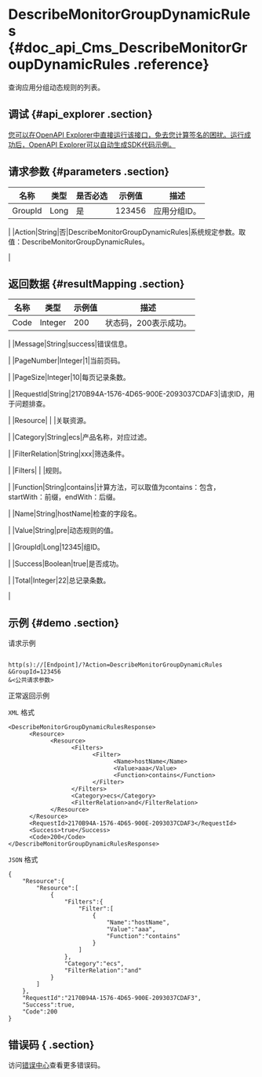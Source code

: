 # DescribeMonitorGroupDynamicRules {#doc_api_Cms_DescribeMonitorGroupDynamicRules .reference}

查询应用分组动态规则的列表。

## 调试 {#api_explorer .section}

[您可以在OpenAPI Explorer中直接运行该接口，免去您计算签名的困扰。运行成功后，OpenAPI Explorer可以自动生成SDK代码示例。](https://api.aliyun.com/#product=Cms&api=DescribeMonitorGroupDynamicRules&type=RPC&version=2019-01-01)

## 请求参数 {#parameters .section}

|名称|类型|是否必选|示例值|描述|
|--|--|----|---|--|
|GroupId|Long|是|123456|应用分组ID。

 |
|Action|String|否|DescribeMonitorGroupDynamicRules|系统规定参数。取值：DescribeMonitorGroupDynamicRules。

 |

## 返回数据 {#resultMapping .section}

|名称|类型|示例值|描述|
|--|--|---|--|
|Code|Integer|200|状态码，200表示成功。

 |
|Message|String|success|错误信息。

 |
|PageNumber|Integer|1|当前页码。

 |
|PageSize|Integer|10|每页记录条数。

 |
|RequestId|String|2170B94A-1576-4D65-900E-2093037CDAF3|请求ID，用于问题排查。

 |
|Resource| | |关联资源。

 |
|Category|String|ecs|产品名称，对应过滤。

 |
|FilterRelation|String|xxx|筛选条件。

 |
|Filters| | |规则。

 |
|Function|String|contains|计算方法，可以取值为contains：包含，startWith：前缀，endWith：后缀。

 |
|Name|String|hostName|检查的字段名。

 |
|Value|String|pre|动态规则的值。

 |
|GroupId|Long|12345|组ID。

 |
|Success|Boolean|true|是否成功。

 |
|Total|Integer|22|总记录条数。

 |

## 示例 {#demo .section}

请求示例

``` {#request_demo}

http(s)://[Endpoint]/?Action=DescribeMonitorGroupDynamicRules
&GroupId=123456
&<公共请求参数>

```

正常返回示例

`XML` 格式

``` {#xml_return_success_demo}
<DescribeMonitorGroupDynamicRulesResponse>
      <Resource>
            <Resource>
                  <Filters>
                        <Filter>
                              <Name>hostName</Name>
                              <Value>aaa</Value>
                              <Function>contains</Function>
                        </Filter>
                  </Filters>
                  <Category>ecs</Category>
                  <FilterRelation>and</FilterRelation>
            </Resource>
      </Resource>
      <RequestId>2170B94A-1576-4D65-900E-2093037CDAF3</RequestId>
      <Success>true</Success>
      <Code>200</Code>
</DescribeMonitorGroupDynamicRulesResponse>
```

`JSON` 格式

``` {#json_return_success_demo}
{
	"Resource":{
		"Resource":[
			{
				"Filters":{
					"Filter":[
						{
							"Name":"hostName",
							"Value":"aaa",
							"Function":"contains"
						}
					]
				},
				"Category":"ecs",
				"FilterRelation":"and"
			}
		]
	},
	"RequestId":"2170B94A-1576-4D65-900E-2093037CDAF3",
	"Success":true,
	"Code":200
}
```

## 错误码 { .section}

访问[错误中心](https://error-center.aliyun.com/status/product/Cms)查看更多错误码。

